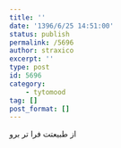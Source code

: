```yaml
---
title: ''
date: '1396/6/25 14:51:00'
status: publish
permalink: /5696
author: straxico
excerpt: ''
type: post
id: 5696
category:
    - tytomood
tag: []
post_format: []
---
```

از طبیعتت فرا تر برو
